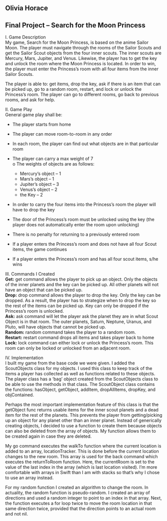 ## Olivia Horace  
## Final Project – Search for the Moon Princess  
  
I.	Game Description   
My game, Search for the Moon Princess, is based on the anime Sailor Moon. The player must navigate through the rooms of the Sailor Scouts and get the Sailor Scout objects from the four inner scouts. The inner scouts are Mercury, Mars, Jupiter, and Venus. Likewise, the player has to get the key and unlock the room where the Moon Princess is located. In order to win, the player must enter the Princess’s room with all four items from the inner Sailor Scouts.     
	
The player is able to: get items, drop the key, ask if there is an item that can be picked up, go to a random room, restart, and lock or unlock the Princess’s room. The player can go to different rooms, go back to previous rooms, and ask for help.  

II.	Game Play   
General game play shall be:  
-	The player starts from home   
-	The player can move room-to-room in any order  
-	In each room, the player can find out what objects are in that particular room  
-	The player can carry a max weight of 7  
o	The weights of objects are as follows: 
	* Mercury’s object – 1 
	* Mars’s object – 1
	* Jupiter’s object – 3
	* Venus’s object – 2
	* the Key – 2  
	
-	In order to carry the four items into the Princess’s room the player will have to drop the key  
-	The door of the Princess’s room must be unlocked using the key (the player does not automatically enter the room upon unlocking)  
-	There is no penalty for returning to a previously entered room  
-	If a player enters the Princess’s room and does not have all four Scout items, the game continues  
-	If a player enters the Princess’s room and has all four scout items, s/he wins  

III.	Commands I Created  
**Get:** get command allows the player to pick up an object. Only the objects of the inner planets and the key can be picked up. All other planets will not have an object that can be picked up.  
**Drop:** drop command allows the player to drop the key. Only the key can be dropped. As a result, the player has to strategize when to drop the key so the rest of the items can be picked up. Key can only be dropped if the Princess’s room is unlocked.  
**Ask:** ask command will let the player ask the planet they are in what Scout Object is in that room. The outer planets, Saturn, Neptune, Uranus, and Pluto, will have objects that cannot be picked up.  
**Random:** random command takes the player to a random room.  
**Restart:** restart command drops all items and takes player back to home  
**Lock:** lock command can either lock or unlock the Princess’s room. This room can only be locked or unlocked from an adjacent room.  

IV.	Implementation   
I built my game from the base code we were given. I added the ScoutObjects class for my objects. I used this class to keep track of the items a player has collected as well as functions related to these objects. The player class has a ‘bag’ object created from the ScoutObjects class to be able to use the methods in that class. The ScoutObject class contains the functions: hasObject, getObject, addItem, dropAllItems, dropKey, and objContained. 	 

Perhaps the most important implementation feature of this class is that the getObject func returns usable items for the inner scout planets and a dead item for the rest of the planets. This prevents the player from getting/picking up an object for any planet other than an inner planet. Instead of generically creating objects, I decided to use a function to create them because objects can also be deleted from the array of objects. My function allows them to be created again in case they are deleted.  
	
My go command executes the walkTo function where the current location is added to an array, locationTracker. This is done before the current location changes to the new room.  This array is used for the back command which executes the returnToRoom function. Here, the currentRoom is set to the value of the last index in the array (which is last location visited). I’m more comfortable with arrays in Swift than I am with stacks so that’s why I chose to use an array instead. 

For my random function I created an algorithm to change the room. In actuality, the random function is pseudo-random. I created an array of directions and used a random integer to point to an index in that array. Next, the function executes a for loop twice to move the room location in that same direction twice, provided that the direction points to an actual room and not nil.   
